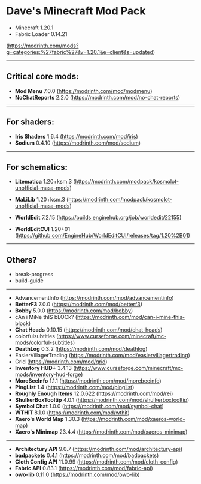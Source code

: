 # Dave's Minecraft Mod Pack

- Minecraft 1.20.1
- Fabric Loader 0.14.21

(https://modrinth.com/mods?g=categories:%27fabric%27&v=1.20.1&e=client&s=updated)

---

## Critical core mods:

- **Mod Menu** 7.0.0 (https://modrinth.com/mod/modmenu)
- **NoChatReports** 2.2.0 (https://modrinth.com/mod/no-chat-reports)

---

## For shaders:

- **Iris Shaders** 1.6.4 (https://modrinth.com/mod/iris)
- **Sodium** 0.4.10 (https://modrinth.com/mod/sodium)

---

## For schematics:

- **Litematica** 1.20+ksm.3 (https://modrinth.com/modpack/kosmolot-unofficial-masa-mods)
- **MaLiLib** 1.20+ksm.3 (https://modrinth.com/modpack/kosmolot-unofficial-masa-mods)

- **WorldEdit** 7.2.15 (https://builds.enginehub.org/job/worldedit/22155)
- **WorldEditCUI** 1.20+01 (https://github.com/EngineHub/WorldEditCUI/releases/tag/1.20%2B01)

---

## Others?

- break-progress
- build-guide

---

- AdvancementInfo (https://modrinth.com/mod/advancementinfo)
- **BetterF3** 7.0.0 (https://modrinth.com/mod/betterf3)
- **Bobby** 5.0.0 (https://modrinth.com/mod/bobby)
- cAn i MiNe thIS bLOCk? (https://modrinth.com/mod/can-i-mine-this-block)
- **Chat Heads** 0.10.15 (https://modrinth.com/mod/chat-heads)
- colorfulsubtitles (https://www.curseforge.com/minecraft/mc-mods/colorful-subtitles)
- **DeathLog** 0.3.2 (https://modrinth.com/mod/deathlog)
- EasierVillagerTrading (https://modrinth.com/mod/easiervillagertrading)
- Grid (https://modrinth.com/mod/grid)
- **Inventory HUD+** 3.4.13 (https://www.curseforge.com/minecraft/mc-mods/inventory-hud-forge)
- **MoreBeeInfo** 1.1.1 (https://modrinth.com/mod/morebeeinfo)
- **PingList** 1.4 (https://modrinth.com/mod/pinglist)
- **Roughly Enough Items** 12.0.622 (https://modrinth.com/mod/rei)
- **ShulkerBoxTooltip** 4.0.1 (https://modrinth.com/mod/shulkerboxtooltip)
- **Symbol Chat** 1.0.0 (https://modrinth.com/mod/symbol-chat)
- **WTHIT** 8.1.0 (https://modrinth.com/mod/wthit)
- **Xaero's World Map** 1.30.3 (https://modrinth.com/mod/xaeros-world-map)
- **Xaero's Minimap** 23.4.4 (https://modrinth.com/mod/xaeros-minimap)

---

- **Architectury API** 9.0.7 (https://modrinth.com/mod/architectury-api)
- **badpackets** 0.4.1 (https://modrinth.com/mod/badpackets)
- **Cloth Config API** 11.0.99 (https://modrinth.com/mod/cloth-config)
- **Fabric API** 0.83.1 (https://modrinth.com/mod/fabric-api)
- **owo-lib** 0.11.0 (https://modrinth.com/mod/owo-lib)

